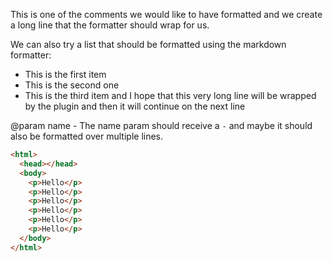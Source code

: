 This is one of the comments we would like to have formatted and we create a long
line that the formatter should wrap for us.

We can also try a list that should be formatted using the markdown formatter:

- This is the first item
- This is the second one
- This is the third item and I hope that this very long line will be wrapped by
  the plugin and then it will continue on the next line

@param name - The name param should receive a `-` and maybe it should also be
formatted over multiple lines.

```html
<html>
  <head></head>
  <body>
    <p>Hello</p>
    <p>Hello</p>
    <p>Hello</p>
    <p>Hello</p>
    <p>Hello</p>
    <p>Hello</p>
  </body>
</html>
```
